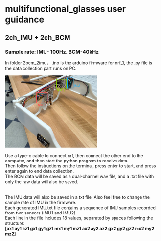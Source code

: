 # multifunctional_glasses user guidance
<h2>2ch_IMU + 2ch_BCM</h2>
<h3>Sample rate: IMU- 100Hz, BCM-40kHz</h3>
<p>In folder 2bcm_2imu， .ino is the arduino firmware for nrf_1, the .py file is the data collection part runs on PC.</p>

<img src="./image/back_detail.png" alt="back_detail" width="300"/>

Use a type-c cable to connect nrf, then connect the other end to the computer, and then start the python program to receive data.  
Then follow the instructions on the terminal, press enter to start, and press enter again to end data collection.  
The BCM data will be saved as a dual-channel wav file, and a .txt file with only the raw data will also be saved.<br><br>   
The IMU data will also be saved in a txt file. Also feel free to change the sample rate of IMU in the firmware.       
Each generated IMU.txt file contains a sequence of IMU samples recorded from two sensors (IMU1 and IMU2).  
Each line in the file includes 18 values, separated by spaces following the structure:  
<b>[ax1 ay1 az1 gx1 gy1 gz1 mx1 my1 mz1 ax2 ay2 az2 gx2 gy2 gz2 mx2 my2 mz2]</b>
